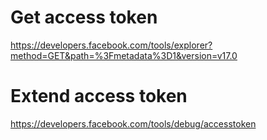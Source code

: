 # Get access token
https://developers.facebook.com/tools/explorer?method=GET&path=%3Fmetadata%3D1&version=v17.0

# Extend access token
https://developers.facebook.com/tools/debug/accesstoken